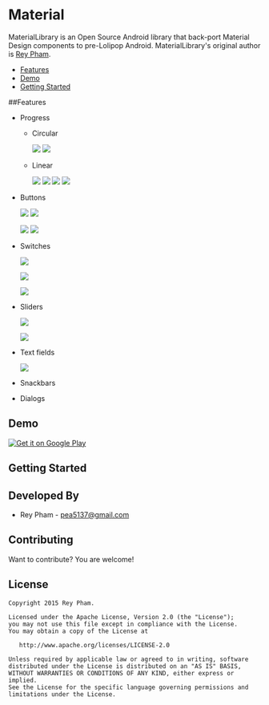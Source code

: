 Material
=====================
MaterialLibrary is an Open Source Android library that back-port Material Design components to pre-Lolipop Android. MaterialLibrary's original author is [Rey Pham](https://github.com/rey5137).

* [Features](#features)
* [Demo](#demo)
* [Getting Started](#getting-started)

##Features
- Progress
    - Circular
    
        ![](https://github.com/rey5137/Material/blob/master/image/progress_circular_indeterminate.gif) ![](https://github.com/rey5137/Material/blob/master/image/progress_circular_determinate.gif)
    - Linear

        ![](https://github.com/rey5137/Material/blob/master/image/progress_linear_indeterminate.gif) 
        ![](https://github.com/rey5137/Material/blob/master/image/progress_linear_determinate.gif)
        ![](https://github.com/rey5137/Material/blob/master/image/progress_linear_query.gif)
        ![](https://github.com/rey5137/Material/blob/master/image/progress_linear_buffer.gif)

- Buttons
    
    ![](https://github.com/rey5137/Material/blob/master/image/button_raise_touch.gif) ![](https://github.com/rey5137/Material/blob/master/image/button_raise_wave.gif)

    ![](https://github.com/rey5137/Material/blob/master/image/fab_image.gif) ![](https://github.com/rey5137/Material/blob/master/image/fab_line.gif)   
     
- Switches

    ![](https://github.com/rey5137/Material/blob/master/image/cb.gif)

    ![](https://github.com/rey5137/Material/blob/master/image/rb.gif)

    ![](https://github.com/rey5137/Material/blob/master/image/switch.gif)

- Sliders

    ![](https://github.com/rey5137/Material/blob/master/image/slider_continuous.gif)

    ![](https://github.com/rey5137/Material/blob/master/image/slider_discrete.gif)

- Text fields

    ![](https://github.com/rey5137/Material/blob/master/image/textfield.gif)

- Snackbars

- Dialogs

## Demo

<a href="https://play.google.com/store/apps/details?id=com.rey.material.demo">
  <img alt="Get it on Google Play"
       src="https://developer.android.com/images/brand/en_generic_rgb_wo_60.png" />
</a>

## Getting Started

Developed By
------------

* Rey Pham - <pea5137@gmail.com>

Contributing
------------
Want to contribute? You are welcome!

License
--------

    Copyright 2015 Rey Pham.

    Licensed under the Apache License, Version 2.0 (the "License");
    you may not use this file except in compliance with the License.
    You may obtain a copy of the License at

       http://www.apache.org/licenses/LICENSE-2.0

    Unless required by applicable law or agreed to in writing, software
    distributed under the License is distributed on an "AS IS" BASIS,
    WITHOUT WARRANTIES OR CONDITIONS OF ANY KIND, either express or implied.
    See the License for the specific language governing permissions and
    limitations under the License.
